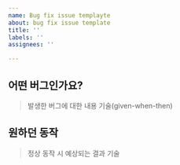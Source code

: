 ```yaml
---
name: Bug fix issue templayte
about: bug fix issue template
title: ''
labels: ''
assignees: ''

---
```


## 어떤 버그인가요?

> 발생한 버그에 대한 내용 기술(given-when-then)

## 원하던 동작

> 정상 동작 시 예상되는 결과 기술
